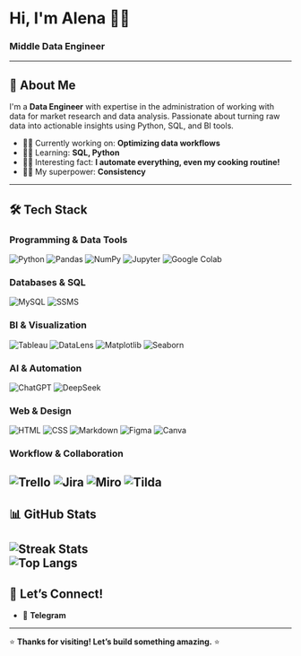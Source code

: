 # **Hi, I'm Alena** 👩‍💻  
### **Middle Data Engineer**
---
## **🚀 About Me**  
I'm a **Data Engineer** with expertise in the administration of working with data for market research and data analysis. Passionate about turning raw data into actionable insights using Python, SQL, and BI tools.  
- 🧙‍♀️ Currently working on: **Optimizing data workflows**  
- 👩‍🔬 Learning: **SQL, Python**  
- 👩‍🍳 Interesting fact: **I automate everything, even my cooking routine!**
- 🦸‍♂️ My superpower: **Consistency** 
---
## **🛠️ Tech Stack**  
### **Programming & Data Tools**  
![Python](https://img.shields.io/badge/Python-3776AB?style=for-the-badge&logo=python&logoColor=white)
![Pandas](https://img.shields.io/badge/Pandas-150458?style=for-the-badge&logo=pandas&logoColor=white)
![NumPy](https://img.shields.io/badge/NumPy-013243?style=for-the-badge&logo=numpy&logoColor=white)
![Jupyter](https://img.shields.io/badge/Jupyter-F37626?style=for-the-badge&logo=jupyter&logoColor=white)
![Google Colab](https://img.shields.io/badge/Google_Colab-F9AB00?style=for-the-badge&logo=googlecolab&logoColor=white)
### **Databases & SQL**  
![MySQL](https://img.shields.io/badge/MySQL-4479A1?style=for-the-badge&logo=mysql&logoColor=white)
![SSMS](https://img.shields.io/badge/SQL_Server-CC2927?style=for-the-badge&logo=microsoftsqlserver&logoColor=white)
### **BI & Visualization**  
![Tableau](https://img.shields.io/badge/Tableau-E97627?style=for-the-badge&logo=tableau&logoColor=white)
![DataLens](https://img.shields.io/badge/Yandex_DataLens-FF0000?style=for-the-badge&logo=yandex&logoColor=white)
![Matplotlib](https://img.shields.io/badge/Matplotlib-%23ffffff?style=for-the-badge&logo=matplotlib&logoColor=black)
![Seaborn](https://img.shields.io/badge/Seaborn-0C7BDC?style=for-the-badge)
### **AI & Automation**  
![ChatGPT](https://img.shields.io/badge/ChatGPT-74AA9C?style=for-the-badge&logo=openai&logoColor=white)
![DeepSeek](https://img.shields.io/badge/DeepSeek-05122A?style=for-the-badge)
### **Web & Design**  
![HTML](https://img.shields.io/badge/HTML-E34F26?style=for-the-badge&logo=html5&logoColor=white)
![CSS](https://img.shields.io/badge/CSS-1572B6?style=for-the-badge&logo=css3&logoColor=white)
![Markdown](https://img.shields.io/badge/Markdown-000000?style=for-the-badge&logo=markdown&logoColor=white)
![Figma](https://img.shields.io/badge/Figma-F24E1E?style=for-the-badge&logo=figma&logoColor=white)
![Canva](https://img.shields.io/badge/Canva-00C4CC?style=for-the-badge&logo=canva&logoColor=white)
### **Workflow & Collaboration**  
![Trello](https://img.shields.io/badge/Trello-0052CC?style=for-the-badge&logo=trello&logoColor=white)
![Jira](https://img.shields.io/badge/Jira-0052CC?style=for-the-badge&logo=jira&logoColor=white)
![Miro](https://img.shields.io/badge/Miro-050038?style=for-the-badge&logo=miro&logoColor=white)
![Tilda](https://img.shields.io/badge/Tilda-FF445A?style=for-the-badge)
---
## **📊 GitHub Stats**  
![Streak Stats](https://streak-stats.demolab.com/?user=AlenaKeller&theme=monokai&hide_border=true)  
![Top Langs](https://github-readme-stats.vercel.app/api/top-langs/?username=AlenaKeller&layout=compact&theme=radical&hide_border=true)  
---
## **💌 Let’s Connect!**   
- 📱 **Telegram** 
---
⭐ **Thanks for visiting! Let’s build something amazing.** ⭐  
